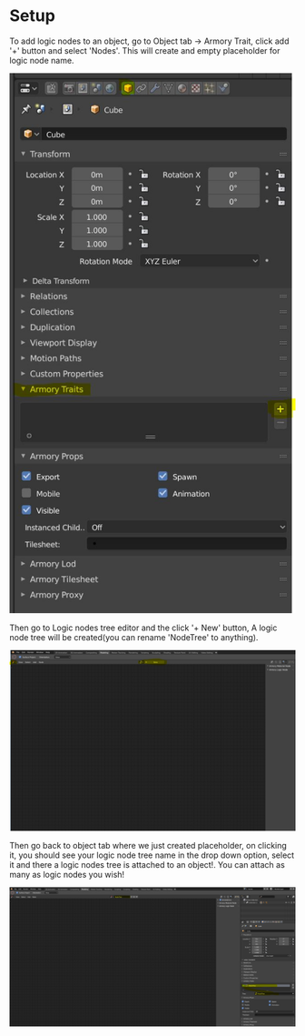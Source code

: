 # Setup
To add logic nodes to an object, go to Object tab -> Armory Trait, click add '+' button and select 'Nodes'. This will create and empty placeholder for logic node name.

![](/assets/logic_nodes_Main1.JPG)

Then go to Logic nodes tree editor and the click '+ New' button, A logic node tree will be created(you can rename 'NodeTree' to anything).

![](/assets/logic_nodes_Main2.JPG)

Then go back to object tab where we just created placeholder, on clicking it, you should see your logic node tree name in the drop down option, select it and there a logic nodes tree is attached to an object!. You can attach as many as logic nodes you wish!

![](/assets/logic_nodes_Main3.JPG)